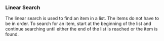 ### Linear Search

The linear search is used to find an item in a list. The items do not have to be in order. To search for an item, start at the beginning of the list and continue searching until either the end of the list is reached or the item is found.
